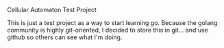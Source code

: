 Cellular Automaton Test Project

This is just a test project as a way to start learning go. Because the
golang community is highly git-oriented, I decided to store this in
git... and use github so others can see what I'm doing.
